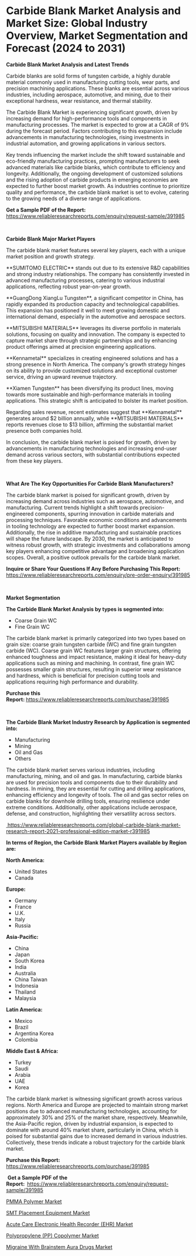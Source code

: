 <p><h1>Carbide Blank Market Analysis and Market Size: Global Industry Overview, Market Segmentation and Forecast (2024 to 2031)</h1></p><p><strong>Carbide Blank Market Analysis and Latest Trends</strong></p>
<p><p>Carbide blanks are solid forms of tungsten carbide, a highly durable material commonly used in manufacturing cutting tools, wear parts, and precision machining applications. These blanks are essential across various industries, including aerospace, automotive, and mining, due to their exceptional hardness, wear resistance, and thermal stability.</p><p>The Carbide Blank Market is experiencing significant growth, driven by increasing demand for high-performance tools and components in manufacturing processes. The market is expected to grow at a CAGR of 9% during the forecast period. Factors contributing to this expansion include advancements in manufacturing technologies, rising investments in industrial automation, and growing applications in various sectors. </p><p>Key trends influencing the market include the shift toward sustainable and eco-friendly manufacturing practices, prompting manufacturers to seek advanced materials like carbide blanks, which contribute to efficiency and longevity. Additionally, the ongoing development of customized solutions and the rising adoption of carbide products in emerging economies are expected to further boost market growth. As industries continue to prioritize quality and performance, the carbide blank market is set to evolve, catering to the growing needs of a diverse range of applications.</p></p>
<p><strong>Get a Sample PDF of the Report:&nbsp;</strong> <a href="https://www.reliableresearchreports.com/enquiry/request-sample/391985?utm_campaign=9&utm_medium=2&utm_source=Github&utm_content=ia&utm_term=26102024&utm_id=carbide-blank">https://www.reliableresearchreports.com/enquiry/request-sample/391985</a></p>
<p>&nbsp;</p>
<p><strong>Carbide Blank Major Market Players</strong></p>
<p><p>The carbide blank market features several key players, each with a unique market position and growth strategy. </p><p>**SUMITOMO ELECTRIC** stands out due to its extensive R&D capabilities and strong industry relationships. The company has consistently invested in advanced manufacturing processes, catering to various industrial applications, reflecting robust year-on-year growth. </p><p>**GuangDong XiangLu Tungsten**, a significant competitor in China, has rapidly expanded its production capacity and technological capabilities. This expansion has positioned it well to meet growing domestic and international demand, especially in the automotive and aerospace sectors.</p><p>**MITSUBISHI MATERIALS** leverages its diverse portfolio in materials solutions, focusing on quality and innovation. The company is expected to capture market share through strategic partnerships and by enhancing product offerings aimed at precision engineering applications.</p><p>**Kennametal** specializes in creating engineered solutions and has a strong presence in North America. The company's growth strategy hinges on its ability to provide customized solutions and exceptional customer service, driving an upward revenue trajectory.</p><p>**Xiamen Tungsten** has been diversifying its product lines, moving towards more sustainable and high-performance materials in tooling applications. This strategic shift is anticipated to bolster its market position.</p><p>Regarding sales revenue, recent estimates suggest that **Kennametal** generates around $2 billion annually, while **MITSUBISHI MATERIALS** reports revenues close to $13 billion, affirming the substantial market presence both companies hold.</p><p>In conclusion, the carbide blank market is poised for growth, driven by advancements in manufacturing technologies and increasing end-user demand across various sectors, with substantial contributions expected from these key players.</p></p>
<p>&nbsp;</p>
<p><strong>What Are The Key Opportunities For Carbide Blank Manufacturers?</strong></p>
<p><p>The carbide blank market is poised for significant growth, driven by increasing demand across industries such as aerospace, automotive, and manufacturing. Current trends highlight a shift towards precision-engineered components, spurring innovation in carbide materials and processing techniques. Favorable economic conditions and advancements in tooling technology are expected to further boost market expansion. Additionally, the rise in additive manufacturing and sustainable practices will shape the future landscape. By 2030, the market is anticipated to witness robust growth, with strategic investments and collaborations among key players enhancing competitive advantage and broadening application scopes. Overall, a positive outlook prevails for the carbide blank market.</p></p>
<p><strong>Inquire or Share Your Questions If Any Before Purchasing This Report:</strong> <a href="https://www.reliableresearchreports.com/enquiry/pre-order-enquiry/391985?utm_campaign=9&utm_medium=2&utm_source=Github&utm_content=ia&utm_term=26102024&utm_id=carbide-blank">https://www.reliableresearchreports.com/enquiry/pre-order-enquiry/391985</a></p>
<p>&nbsp;</p>
<p><strong>Market Segmentation</strong></p>
<p><strong>The Carbide Blank Market Analysis by types is segmented into:</strong></p>
<p><ul><li>Coarse Grain WC</li><li>Fine Grain WC</li></ul></p>
<p><p>The carbide blank market is primarily categorized into two types based on grain size: coarse grain tungsten carbide (WC) and fine grain tungsten carbide (WC). Coarse grain WC features larger grain structures, offering enhanced toughness and impact resistance, making it ideal for heavy-duty applications such as mining and machining. In contrast, fine grain WC possesses smaller grain structures, resulting in superior wear resistance and hardness, which is beneficial for precision cutting tools and applications requiring high performance and durability.</p></p>
<p><strong>Purchase this Report:&nbsp;</strong><a href="https://www.reliableresearchreports.com/purchase/391985?utm_campaign=9&utm_medium=2&utm_source=Github&utm_content=ia&utm_term=26102024&utm_id=carbide-blank">https://www.reliableresearchreports.com/purchase/391985</a></p>
<p>&nbsp;</p>
<p><strong>The Carbide Blank Market Industry Research by Application is segmented into:</strong></p>
<p><ul><li>Manufacturing</li><li>Mining</li><li>Oil and Gas</li><li>Others</li></ul></p>
<p><p>The carbide blank market serves various industries, including manufacturing, mining, and oil and gas. In manufacturing, carbide blanks are used for precision tools and components due to their durability and hardness. In mining, they are essential for cutting and drilling applications, enhancing efficiency and longevity of tools. The oil and gas sector relies on carbide blanks for downhole drilling tools, ensuring resilience under extreme conditions. Additionally, other applications include aerospace, defense, and construction, highlighting their versatility across sectors.</p></p>
<p><a href="https://www.reliableresearchreports.com/global-carbide-blank-market-research-report-2021-professional-edition-market-r391985?utm_campaign=9&utm_medium=2&utm_source=Github&utm_content=ia&utm_term=26102024&utm_id=carbide-blank">&nbsp;https://www.reliableresearchreports.com/global-carbide-blank-market-research-report-2021-professional-edition-market-r391985</a></p>
<p><strong>In terms of Region, the Carbide Blank Market Players available by Region are:</strong></p>
<p>
    <p> <strong> North America: </strong>
        <ul>
            <li>United States</li>
            <li>Canada</li>
        </ul>
        </p> 
    <p> <strong> Europe: </strong>
        <ul>
            <li>Germany</li>
            <li>France</li>
            <li>U.K.</li>
            <li>Italy</li>
            <li>Russia</li>
        </ul>
        </p> 
    <p> <strong> Asia-Pacific: </strong>
        <ul>
            <li>China</li>
            <li>Japan</li>
            <li>South Korea</li>
            <li>India</li>
            <li>Australia</li>
            <li>China Taiwan</li>
            <li>Indonesia</li>
            <li>Thailand</li>
            <li>Malaysia</li>
        </ul>
        </p> 
    <p> <strong> Latin America: </strong>
        <ul>
            <li>Mexico</li>
            <li>Brazil</li>
            <li>Argentina Korea</li>
            <li>Colombia</li>
        </ul>
        </p> 
    <p> <strong> Middle East & Africa: </strong>
        <ul>
            <li>Turkey</li>
            <li>Saudi</li>
            <li>Arabia</li>
            <li>UAE</li>
            <li>Korea</li>
        </ul>
    </p>
    </p>
<p><p>The carbide blank market is witnessing significant growth across various regions. North America and Europe are projected to maintain strong market positions due to advanced manufacturing technologies, accounting for approximately 30% and 25% of the market share, respectively. Meanwhile, the Asia-Pacific region, driven by industrial expansion, is expected to dominate with around 40% market share, particularly in China, which is poised for substantial gains due to increased demand in various industries. Collectively, these trends indicate a robust trajectory for the carbide blank market.</p></p>
<p><strong>Purchase this Report: </strong><a href="https://www.reliableresearchreports.com/purchase/391985?utm_campaign=9&utm_medium=2&utm_source=Github&utm_content=ia&utm_term=26102024&utm_id=carbide-blank">https://www.reliableresearchreports.com/purchase/391985</a></p>
<p>&nbsp;<strong>Get a Sample PDF of the Report:&nbsp;&nbsp;</strong><a href="https://www.reliableresearchreports.com/enquiry/request-sample/391985?utm_campaign=9&utm_medium=2&utm_source=Github&utm_content=ia&utm_term=26102024&utm_id=carbide-blank">https://www.reliableresearchreports.com/enquiry/request-sample/391985</a></p>
<p><strong></strong></p>
<p><p><a href="https://github.com/Annahawkins697/Market-Research-Report-List-1/blob/main/pmma-polymer-market.md?utm_campaign=9&utm_medium=2&utm_source=Github&utm_content=ia&utm_term=26102024&utm_id=carbide-blank">PMMA Polymer Market</a></p><p><a href="https://issuu.com/reportprime-2/docs/smt-placement-equipment-market-size_309a28e18c4249?utm_campaign=9&utm_medium=2&utm_source=Github&utm_content=ia&utm_term=26102024&utm_id=carbide-blank">SMT Placement Equipment Market</a></p><p><a href="https://www.linkedin.com/pulse/acute-care-electronic-health-recorder-ehr-market-trends-strategic-ot4pe?utm_campaign=9&utm_medium=2&utm_source=Github&utm_content=ia&utm_term=26102024&utm_id=carbide-blank">Acute Care Electronic Health Recorder (EHR) Market</a></p><p><a href="https://github.com/MCGEE-CRANECaitlyn/Market-Research-Report-List-1/blob/main/polypropylene-pp-copolymer-market.md?utm_campaign=9&utm_medium=2&utm_source=Github&utm_content=ia&utm_term=26102024&utm_id=carbide-blank">Polypropylene (PP) Copolymer Market</a></p><p><a href="https://www.linkedin.com/pulse/regional-adaptations-global-migraine-brainstem-aura-drugs-market-w4vlf?utm_campaign=9&utm_medium=2&utm_source=Github&utm_content=ia&utm_term=26102024&utm_id=carbide-blank">Migraine With Brainstem Aura Drugs Market</a></p></p>